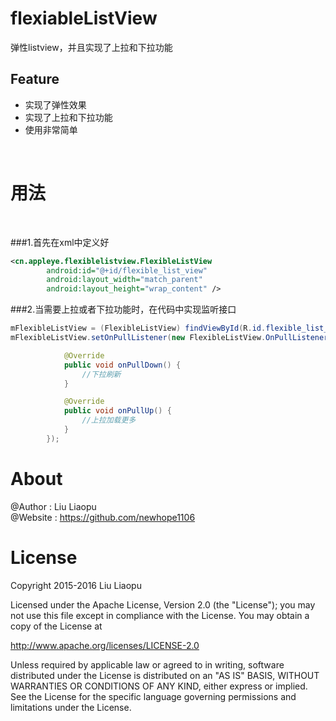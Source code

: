 # flexiableListView
弹性listview，并且实现了上拉和下拉功能
<br>
## Feature
- 实现了弹性效果
- 实现了上拉和下拉功能
- 使用非常简单
<br>

# 用法
<br>

###1.首先在xml中定义好
```xml
<cn.appleye.flexiblelistview.FlexibleListView
        android:id="@+id/flexible_list_view"
        android:layout_width="match_parent"
        android:layout_height="wrap_content" />
```
###2.当需要上拉或者下拉功能时，在代码中实现监听接口
```java
mFlexibleListView = (FlexibleListView) findViewById(R.id.flexible_list_view);
mFlexibleListView.setOnPullListener(new FlexibleListView.OnPullListener(){

            @Override
            public void onPullDown() {
                //下拉刷新
            }

            @Override
            public void onPullUp() {
                //上拉加载更多
            }
        });
```
# About
@Author : Liu Liaopu </br>
@Website : https://github.com/newhope1106

# License
Copyright 2015-2016 Liu Liaopu

Licensed under the Apache License, Version 2.0 (the "License"); you may not use this file except in compliance with the License. You may obtain a copy of the License at

http://www.apache.org/licenses/LICENSE-2.0

Unless required by applicable law or agreed to in writing, software distributed under the License is distributed on an "AS IS" BASIS, WITHOUT WARRANTIES OR CONDITIONS OF ANY KIND, either express or implied. See the License for the specific language governing permissions and limitations under the License.
